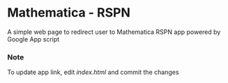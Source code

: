 # Mathematica - RSPN
A simple web page to redirect user to Mathematica RSPN app powered by Google App script

### Note
To update app link, edit *index.html* and commit the changes
